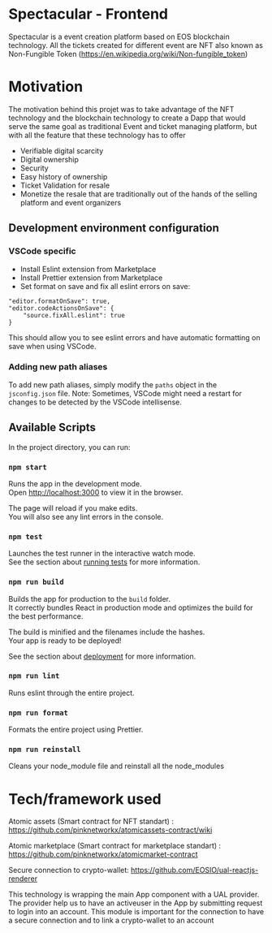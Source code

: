 # Spectacular - Frontend

Spectacular is a event creation platform based on EOS blockchain technology. All the tickets created for different event are NFT also known as Non-Fungible Token (https://en.wikipedia.org/wiki/Non-fungible_token)

# Motivation

The motivation behind this projet was to take advantage of the NFT technology and the blockchain technology to create a Dapp that would serve the same goal as traditional Event and ticket managing platform, but with all the feature that these technology has to offer 

- Verifiable digital scarcity
- Digital ownership
- Security 
- Easy history of ownership
- Ticket Validation for resale
- Monetize the resale that are traditionally out of the hands of the selling platform and event organizers

## Development environment configuration

### VSCode specific

-   Install Eslint extension from Marketplace
-   Install Prettier extension from Marketplace
-   Set format on save and fix all eslint errors on save:

```
"editor.formatOnSave": true,
"editor.codeActionsOnSave": {
    "source.fixAll.eslint": true
}
```

This should allow you to see eslint errors and have automatic formatting on save when using VSCode.

### Adding new path aliases

To add new path aliases, simply modify the `paths` object in the `jsconfig.json` file.
Note: Sometimes, VSCode might need a restart for changes to be detected by the VSCode intellisense.

## Available Scripts

In the project directory, you can run:

### `npm start`

Runs the app in the development mode.<br />
Open [http://localhost:3000](http://localhost:3000) to view it in the browser.

The page will reload if you make edits.<br />
You will also see any lint errors in the console.

### `npm test`

Launches the test runner in the interactive watch mode.<br />
See the section about [running tests](https://facebook.github.io/create-react-app/docs/running-tests) for more information.

### `npm run build`

Builds the app for production to the `build` folder.<br />
It correctly bundles React in production mode and optimizes the build for the best performance.

The build is minified and the filenames include the hashes.<br />
Your app is ready to be deployed!

See the section about [deployment](https://facebook.github.io/create-react-app/docs/deployment) for more information.

### `npm run lint`

Runs eslint through the entire project.

### `npm run format`

Formats the entire project using Prettier.

### `npm run reinstall`

Cleans your node_module file and reinstall all the node_modules

# Tech/framework used

Atomic assets (Smart contract for NFT standart) : https://github.com/pinknetworkx/atomicassets-contract/wiki

Atomic marketplace (Smart contract for marketplace standart)  : https://github.com/pinknetworkx/atomicmarket-contract

Secure connection to crypto-wallet: https://github.com/EOSIO/ual-reactjs-renderer

This technology is wrapping the main App component with a UAL provider. The provider help us to have an activeuser in the App by    submitting request to login into an account. This module is important for the connection to have a secure connection and to link a crypto-wallet to an account

